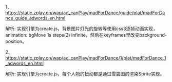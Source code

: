 1、https://static.zplay.cn/wap/ad_canPlay/madForDance/guide/plat/madForDance_guide_adwords_en.html

解析: 实现引擎为create.js，背景图片灯光的旋转等使用css3逐帧动画实现，animation: bgMove 1s steps(2) infinite，然后在keyframes里改变background-position。

2、https://static.zplay.cn/wap/ad_canPlay/madForDance/1/plat/madForDance_1_adwords_en.html

解析: 实现引擎为create.js，每个人物的扭动都是通过雪碧图的渲染Sprite实现。
